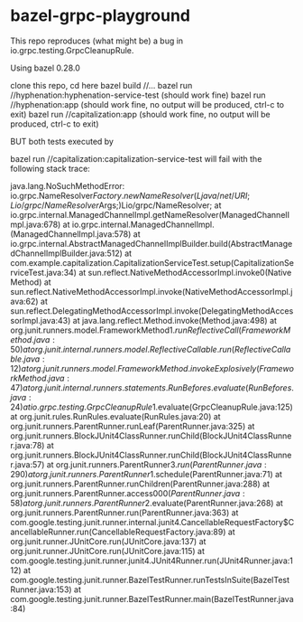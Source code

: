 # bazel-grpc-playground
This repo reproduces (what might be) a bug in io.grpc.testing.GrpcCleanupRule.

Using bazel 0.28.0

clone this repo, cd here
bazel build //...
bazel run //hyphenation:hyphenation-service-test (should work fine)
bazel run //hyphenation:app (should work fine, no output will be produced, ctrl-c to exit)
bazel run //capitalization:app (should work fine, no output will be produced, ctrl-c to exit)

BUT both tests executed by

bazel run //capitalization:capitalization-service-test will fail with the following stack trace:


java.lang.NoSuchMethodError: io.grpc.NameResolver$Factory.newNameResolver(Ljava/net/URI;Lio/grpc/NameResolver$Args;)Lio/grpc/NameResolver;
	at io.grpc.internal.ManagedChannelImpl.getNameResolver(ManagedChannelImpl.java:678)
	at io.grpc.internal.ManagedChannelImpl.<init>(ManagedChannelImpl.java:578)
	at io.grpc.internal.AbstractManagedChannelImplBuilder.build(AbstractManagedChannelImplBuilder.java:512)
	at com.example.capitalization.CapitalizationServiceTest.setup(CapitalizationServiceTest.java:34)
	at sun.reflect.NativeMethodAccessorImpl.invoke0(Native Method)
	at sun.reflect.NativeMethodAccessorImpl.invoke(NativeMethodAccessorImpl.java:62)
	at sun.reflect.DelegatingMethodAccessorImpl.invoke(DelegatingMethodAccessorImpl.java:43)
	at java.lang.reflect.Method.invoke(Method.java:498)
	at org.junit.runners.model.FrameworkMethod$1.runReflectiveCall(FrameworkMethod.java:50)
	at org.junit.internal.runners.model.ReflectiveCallable.run(ReflectiveCallable.java:12)
	at org.junit.runners.model.FrameworkMethod.invokeExplosively(FrameworkMethod.java:47)
	at org.junit.internal.runners.statements.RunBefores.evaluate(RunBefores.java:24)
	at io.grpc.testing.GrpcCleanupRule$1.evaluate(GrpcCleanupRule.java:125)
	at org.junit.rules.RunRules.evaluate(RunRules.java:20)
	at org.junit.runners.ParentRunner.runLeaf(ParentRunner.java:325)
	at org.junit.runners.BlockJUnit4ClassRunner.runChild(BlockJUnit4ClassRunner.java:78)
	at org.junit.runners.BlockJUnit4ClassRunner.runChild(BlockJUnit4ClassRunner.java:57)
	at org.junit.runners.ParentRunner$3.run(ParentRunner.java:290)
	at org.junit.runners.ParentRunner$1.schedule(ParentRunner.java:71)
	at org.junit.runners.ParentRunner.runChildren(ParentRunner.java:288)
	at org.junit.runners.ParentRunner.access$000(ParentRunner.java:58)
	at org.junit.runners.ParentRunner$2.evaluate(ParentRunner.java:268)
	at org.junit.runners.ParentRunner.run(ParentRunner.java:363)
	at com.google.testing.junit.runner.internal.junit4.CancellableRequestFactory$CancellableRunner.run(CancellableRequestFactory.java:89)
	at org.junit.runner.JUnitCore.run(JUnitCore.java:137)
	at org.junit.runner.JUnitCore.run(JUnitCore.java:115)
	at com.google.testing.junit.runner.junit4.JUnit4Runner.run(JUnit4Runner.java:112)
	at com.google.testing.junit.runner.BazelTestRunner.runTestsInSuite(BazelTestRunner.java:153)
	at com.google.testing.junit.runner.BazelTestRunner.main(BazelTestRunner.java:84)




